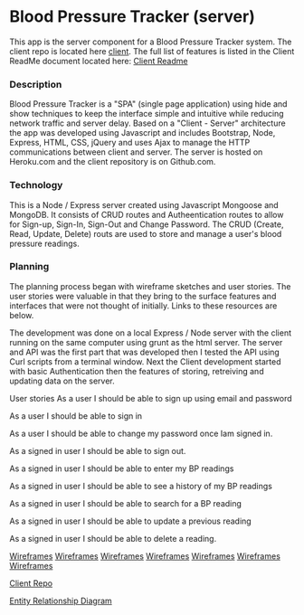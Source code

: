 # Blood Pressure Tracker (server)
This app is the server component for a Blood Pressure Tracker system. The client repo is located here [client](https://github.com/xpertimage/bp_tracker_client).
The full list of features is listed in the Client ReadMe document located here: [Client Readme](https://github.com/xpertimage/bp_tracker_client/blob/main/README.md)

### Description
Blood Pressure Tracker is a "SPA" (single page application) using hide and show techniques to keep the interface simple and intuitive while reducing network traffic and server delay. Based on a "Client - Server" architecture the app was developed using Javascript and includes Bootstrap, Node, Express, HTML, CSS, jQuery and uses Ajax to manage the HTTP communications between client and server. The server is hosted on Heroku.com and the client repository is on Github.com.

### Technology
This is a Node / Express server created using Javascript Mongoose and MongoDB. It consists of CRUD routes and Autheentication routes to allow for Sign-up, Sign-In, Sign-Out and Change Password. The CRUD (Create, Read, Update, Delete) routs are used to store and manage a user's blood pressure readings.

### Planning
The planning process began with wireframe sketches and user stories. The user stories were valuable in that they bring to the surface features and interfaces that were not thought of initially. Links to these resources are below.

The development was done on a local Express / Node server with the client running on the same computer using grunt as the html server. The server and API was the first part that was developed then I tested the API using Curl scripts from a terminal window. Next the Client development started with basic Authentication then the features of storing, retreiving and updating data on the server.

User stories
As a user I should be able to sign up using email and password

As a user I should be able to sign in

As a user I should be able to change my password once Iam signed in.

As a signed in user I should be able to sign out.

As a signed in user I should be able to enter my BP readings

As a signed in user I should be able to see a history of my BP readings

As a signed in user I should be able to search for a BP reading

As a signed in user I should be able to update a previous reading

As a signed in user I should be able to delete a reading.

[Wireframes](./puplic/WireDiagram/WireDiagrams-Start.jpg)
[Wireframes](./puplic/WireDiagram/WireDiagrams-SignUp.jpg)
[Wireframes](./puplic/WireDiagram/WireDiagrams-SignIn.jpg)
[Wireframes](./puplic/WireDiagram/WireDiagrams-SignedIn.jpg)
[Wireframes](./puplic/WireDiagram/WireDiagrams-FindOne.jpg)
[Wireframes](./puplic/WireDiagram/WireDiagrams-DeleteOne.jpg)
[Wireframes](./puplic/WireDiagram/WireDiagrams-ChgPass.jpg)

[Client Repo](https://github.com/xpertimage/bp_tracker_client)

[Entity Relationship Diagram](/public/ERD.jpg)
